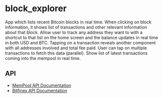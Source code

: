 # block_explorer

App which lists recent Bitcoin blocks in real time.
When clicking on block information, it shows list of transactions and other relevant information about that block.
Allow user to track any address they want to with a shortcut to that list on the home screen and the balance updates in real time in both USD and BTC.
Tapping on a transaction reveals another component with all addresses involved and total fee paid. 
User can tap on multiple transactions to fetch this data (parallel).
Show list of latest transactions coming into the mempool in real time.

## API
* [MemPool API Documentation](https://mempool.space/docs/api) 
* [Bitfinex API Documentation](https://docs.bitfinex.com/docs)
